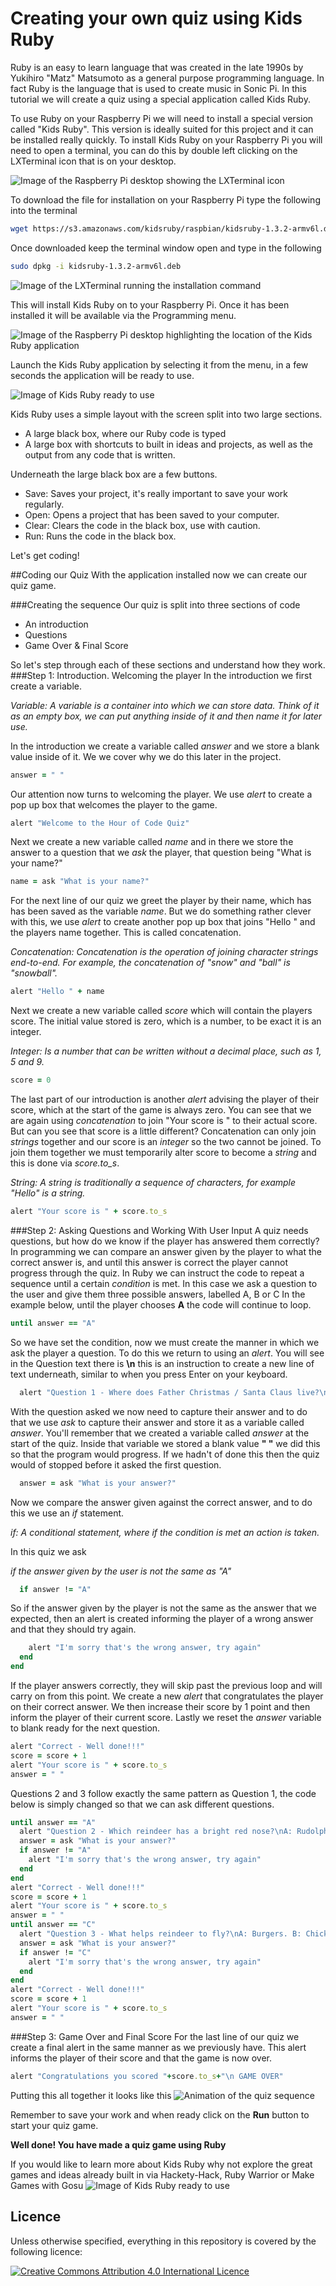 # Creating your own quiz using Kids Ruby

Ruby is an easy to learn language that was created in the late 1990s by Yukihiro "Matz" Matsumoto as a general purpose programming language. In fact Ruby is the language that is used to create music in Sonic Pi. In this tutorial we will create a quiz using a special application called Kids Ruby.


To use Ruby on your Raspberry Pi we will need to install a special version called "Kids Ruby". This version is ideally suited for this project and it can be installed really quickly.
To install Kids Ruby on your Raspberry Pi you will need to open a terminal, you can do this by double left clicking on the LXTerminal icon that is on your desktop.

![Image of the Raspberry Pi desktop showing the LXTerminal icon](images/LX.png)

To download the file for installation on your Raspberry Pi type the following into the terminal

```Bash
wget https://s3.amazonaws.com/kidsruby/raspbian/kidsruby-1.3.2-armv6l.deb
```
Once downloaded keep the terminal window open and type in the following
```Bash
sudo dpkg -i kidsruby-1.3.2-armv6l.deb
```
![Image of the LXTerminal running the installation command](images/1.png)

This will install Kids Ruby on to your Raspberry Pi. Once it has been installed it will be available via the Programming menu.

![Image of the Raspberry Pi desktop highlighting the location of the Kids Ruby application](images/3.png)

Launch the Kids Ruby application by selecting it from the menu, in a few seconds the application will be ready to use.

![Image of Kids Ruby ready to use](images/4.png)

Kids Ruby uses a simple layout with the screen split into two large sections.

- A large black box, where our Ruby code is typed
- A large box with shortcuts to built in ideas and projects, as well as the output from any code that is written.

Underneath the large black box are a few buttons.

- Save: Saves your project, it's really important to save your work regularly.
- Open: Opens a project that has been saved to your computer.
- Clear: Clears the code in the black box, use with caution.
- Run: Runs the code in the black box.

Let's get coding!

##Coding our Quiz
With the application installed now we can create our quiz game.

###Creating the sequence
Our quiz is split into three sections of code

- An introduction
- Questions
- Game Over & Final Score

So let's step through each of these sections and understand how they work.
###Step 1: Introduction. Welcoming the player
In the introduction we first create a variable.

*Variable: A variable is a container into which we can store data. Think of it as an empty box, we can put anything inside of it and then name it for later use.*

In the introduction we create a variable called *answer* and we store a blank value inside of it. We we cover why we do this later in the project.

```Ruby
answer = " "
```
Our attention now turns to welcoming the player. We use *alert* to create a pop up box that welcomes the player to the game.

```Ruby
alert "Welcome to the Hour of Code Quiz"
```
Next we create a new variable called *name* and in there we store the answer to a question that we *ask* the player, that question being "What is your name?"

```Ruby
name = ask "What is your name?"
```
For the next line of our quiz we greet the player by their name, which has has been saved as the variable *name*. But we do something rather clever with this, we use *alert* to create another pop up box that joins "Hello " and the players name together. This is called concatenation.

*Concatenation: Concatenation is the operation of joining character strings end-to-end. For example, the concatenation of "snow" and "ball" is "snowball".*

```Ruby
alert "Hello " + name
```
Next we create a new variable called *score* which will contain the players score. The initial value stored is zero, which is a number, to be exact it is an integer.

*Integer: Is a number that can be written without a decimal place, such as 1, 5 and 9.*

```Ruby
score = 0
```
The last part of our introduction is another *alert* advising the player of their score, which at the start of the game is always zero. You can see that we are again using *concatenation* to join "Your score is " to their actual score. But can you see that score is a little different?
Concatenation can only join *strings* together and our score is an *integer* so the two cannot be joined. To join them together we must temporarily alter score to become a *string* and this is done via *score.to_s*.

*String: A string is traditionally a sequence of characters, for example "Hello" is a string.*

```Ruby
alert "Your score is " + score.to_s
```
###Step 2: Asking Questions and Working With User Input
A quiz needs questions, but how do we know if the player has answered them correctly?
In programming we can compare an answer given by the player to what the correct answer is, and until this answer is correct the player cannot progress through the quiz. In Ruby we can instruct the code to repeat a sequence until a certain *condition* is met. In this case we ask a question to the user and give them three possible answers, labelled A, B or C
In the example below, until the player chooses **A** the code will continue to loop.

```Ruby
until answer == "A"
```
So we have set the condition, now we must create the manner in which we ask the player a question. To do this we return to using an *alert*. You will see in the Question text there is **\n** this is an instruction to create a new line of text underneath, similar to when you press Enter on your keyboard.

```Ruby
  alert "Question 1 - Where does Father Christmas / Santa Claus live?\nA: North Pole. B: Santa Monica. C: Cambridge"
 ```
With the question asked we now need to capture their answer and to do that we use *ask* to capture their answer and store it as a variable called *answer*. You'll remember that we created a variable called *answer* at the start of the quiz. Inside that variable we stored a blank value **" "** we did this so that the program would progress. If we hadn't of done this then the quiz would of stopped before it asked the first question.
 
```Ruby
  answer = ask "What is your answer?"
 ```
 
 Now we compare the answer given against the correct answer, and to do this we use an *if* statement.
 
 *if: A conditional statement, where if the condition is met an action is taken.*
 
 In this quiz we ask 
 
 *if the answer given by the user is not the same as "A"*
 
```Ruby
  if answer != "A"
 ```
 So if the answer given by the player is not the same as the answer that we expected, then an alert is created informing the player of a wrong answer and that they should try again.
 
```Ruby
    alert "I'm sorry that's the wrong answer, try again"
  end
end
```
If the player answers correctly, they will skip past the previous loop and will carry on from this point. 
We create a new *alert* that congratulates the player on their correct answer. We then increase their score by 1 point and then inform the player of their current score. Lastly we reset the *answer* variable to blank ready for the next question.

```Ruby
alert "Correct - Well done!!!"
score = score + 1
alert "Your score is " + score.to_s
answer = " "
```
Questions 2 and 3 follow exactly the same pattern as Question 1, the code below is simply changed so that we can ask different questions.

```Ruby
until answer == "A"
  alert "Question 2 - Which reindeer has a bright red nose?\nA: Rudolph. B: Prancer. C: Vixen"
  answer = ask "What is your answer?"
  if answer != "A"
    alert "I'm sorry that's the wrong answer, try again"
  end
end
alert "Correct - Well done!!!"
score = score + 1
alert "Your score is " + score.to_s
answer = " "
until answer == "C"
  alert "Question 3 - What helps reindeer to fly?\nA: Burgers. B: Chicken. C: Magic dust"
  answer = ask "What is your answer?"
  if answer != "C"
    alert "I'm sorry that's the wrong answer, try again"
  end
end
alert "Correct - Well done!!!"
score = score + 1
alert "Your score is " + score.to_s
answer = " "
```
###Step 3: Game Over and Final Score
For the last line of our quiz we create a final alert in the same manner as we previously have. This alert informs the player of their score and that the game is now over.

```Ruby
alert "Congratulations you scored "+score.to_s+"\n GAME OVER"
```
Putting this all together it looks like this
![Animation of the quiz sequence](images/quiz.gif)

Remember to save your work and when ready click on the **Run** button to start your quiz game.

**Well done! You have made a quiz game using Ruby**

If you would like to learn more about Kids Ruby why not explore the great games and ideas already built in via Hackety-Hack, Ruby Warrior or Make Games with Gosu
![Image of Kids Ruby ready to use](images/4.png)

## Licence

Unless otherwise specified, everything in this repository is covered by the following licence:

[![Creative Commons Attribution 4.0 International Licence](http://i.creativecommons.org/l/by-sa/4.0/88x31.png)](http://creativecommons.org/licenses/by-sa/4.0/)
